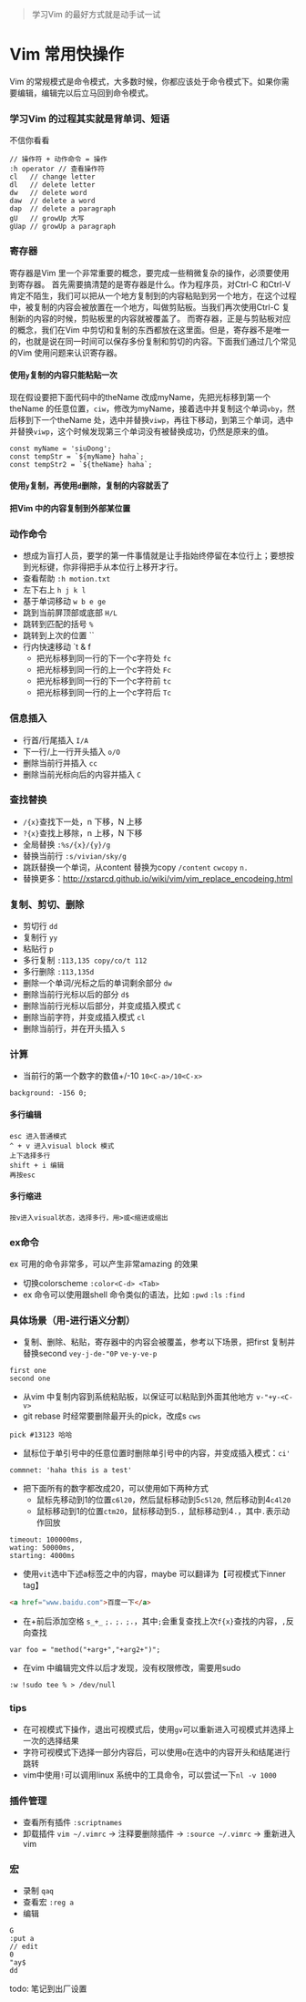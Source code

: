 > 学习Vim 的最好方式就是动手试一试

# Vim 常用快操作
Vim 的常规模式是命令模式，大多数时候，你都应该处于命令模式下。如果你需要编辑，编辑完以后立马回到命令模式。

### 学习Vim 的过程其实就是背单词、短语
不信你看看
```
// 操作符 + 动作命令 = 操作
:h operator // 查看操作符
cl   // change letter
dl   // delete letter
dw   // delete word
daw  // delete a word
dap  // delete a paragraph
gU   // growUp 大写
gUap // growUp a paragraph 
```

### 寄存器
寄存器是Vim 里一个非常重要的概念，要完成一些稍微复杂的操作，必须要使用到寄存器。
首先需要搞清楚的是寄存器是什么。作为程序员，对Ctrl-C 和Ctrl-V 肯定不陌生，我们可以把从一个地方复制到的内容粘贴到另一个地方，在这个过程中，被复制的内容会被放置在一个地方，叫做剪贴板。当我们再次使用Ctrl-C 复制新的内容的时候，剪贴板里的内容就被覆盖了。
而寄存器，正是与剪贴板对应的概念，我们在Vim 中剪切和复制的东西都放在这里面。但是，寄存器不是唯一的，也就是说在同一时间可以保存多份复制和剪切的内容。下面我们通过几个常见的Vim 使用问题来认识寄存器。
#### 使用`y`复制的内容只能粘贴一次
现在假设要把下面代码中的theName 改成myName，先把光标移到第一个theName 的任意位置，`ciw`，修改为myName，接着选中并复制这个单词`vby`，然后移到下一个theName 处，选中并替换`viwp`，再往下移动，到第三个单词，选中并替换`viwp`，这个时候发现第三个单词没有被替换成功，仍然是原来的值。
```
const myName = 'siuDong';
const tempStr = `${myName} haha`;
const tempStr2 = `${theName} haha`;
```

#### 使用`y`复制，再使用`d`删除，复制的内容就丢了

#### 把Vim 中的内容复制到外部某位置

### 动作命令
- 想成为盲打人员，要学的第一件事情就是让手指始终停留在本位行上；要想按到光标键，你非得把手从本位行上移开才行。
- 查看帮助 `:h motion.txt`
- 左下右上 `h j k l`
- 基于单词移动 `w b e ge`
- 跳到当前屏顶部或底部 `H/L`
- 跳转到匹配的括号 `%`
- 跳转到上次的位置 ``
- 行内快速移动 `t & f
    - 把光标移到同一行的下一个c字符处 `fc`
    - 把光标移到同一行的上一个c字符处 `Fc`
    - 把光标移到同一行的下一个c字符前 `tc`
    - 把光标移到同一行的上一个c字符后 `Tc`

### 信息插入
- 行首/行尾插入 `I/A`
- 下一行/上一行开头插入 `o/O`
- 删除当前行并插入 `cc`
- 删除当前光标向后的内容并插入 `C`

### 查找替换
- `/{x}`查找下一处，n 下移，N 上移
- `?{x}`查找上移除，n 上移，N 下移
- 全局替换 `:%s/{x}/{y}/g`
- 替换当前行 `:s/vivian/sky/g`
- 跳跃替换一个单词，从content 替换为copy `/content` `cwcopy` `n.`
- 替换更多：http://xstarcd.github.io/wiki/vim/vim_replace_encodeing.html

### 复制、剪切、删除
- 剪切行 `dd`
- 复制行 `yy`
- 粘贴行 `p`
- 多行复制 `:113,135 copy/co/t 112`
- 多行删除 `:113,135d`
- 删除一个单词/光标之后的单词剩余部分 `dw`
- 删除当前行光标以后的部分 `d$`
- 删除当前行光标以后部分，并变成插入模式 `C`
- 删除当前字符，并变成插入模式 `cl`
- 删除当前行，并在开头插入 `S`

### 计算
- 当前行的第一个数字的数值+/-10 `10<C-a>/10<C-x>`
```
background: -156 0;
```

#### 多行编辑
```
esc 进入普通模式
^ + v 进入visual block 模式
上下选择多行
shift + i 编辑
再按esc
```
#### 多行缩进
```
按v进入visual状态，选择多行，用>或<缩进或缩出
```

### ex命令
ex 可用的命令非常多，可以产生非常amazing 的效果
- 切换colorscheme `:color<C-d> <Tab>`
- ex 命令可以使用跟shell 命令类似的语法，比如 `:pwd` `:ls` `:find`

### 具体场景（用-进行语义分割）
- 复制、删除、粘贴，寄存器中的内容会被覆盖，参考以下场景，把first 复制并替换second `vey-j-de-"0P` `ve-y-ve-p` 
```
first one
second one
```
- 从vim 中复制内容到系统粘贴板，以保证可以粘贴到外面其他地方 `v-"+y-<C-v>`
- git rebase 时经常要删除最开头的pick，改成s `cws`
```
pick #13123 哈哈
```
- 鼠标位于单引号中的任意位置时删除单引号中的内容，并变成插入模式：`ci'`
```
commnet: 'haha this is a test'
```
- 把下面所有的数字都改成20，可以使用如下两种方式
    - 鼠标先移动到1的位置`c6l20`，然后鼠标移动到5`c5l20`, 然后移动到4`c4l20`
    - 鼠标移动到1的位置`ctm20`，鼠标移动到5`.`，鼠标移动到4`.`，其中`.`表示动作回放
```
timeout: 100000ms,
wating: 50000ms,
starting: 4000ms
```
- 使用`vit`选中下述a标签之中的内容，maybe 可以翻译为【可视模式下inner tag】
```html
<a href="www.baidu.com">百度一下</a>
```
- 在+前后添加空格 `s_+_` `;.` `;.` `;.`，其中`;`会重复查找上次`f{x}`查找的内容，`,`反向查找
```
var foo = "method("+arg+","+arg2+")";
```
- 在vim 中编辑完文件以后才发现，没有权限修改，需要用sudo
```
:w !sudo tee % > /dev/null
```

### tips
- 在可视模式下操作，退出可视模式后，使用`gv`可以重新进入可视模式并选择上一次的选择结果
- 字符可视模式下选择一部分内容后，可以使用`o`在选中的内容开头和结尾进行跳转
- vim中使用`!`可以调用linux 系统中的工具命令，可以尝试一下`nl -v 1000`


### 插件管理
- 查看所有插件 `:scriptnames`
- 卸载插件 `vim ~/.vimrc` -> 注释要删除插件 -> `:source ~/.vimrc` -> 重新进入vim

### 宏
- 录制 `qaq`
- 查看宏 `:reg a`
- 编辑
```
G 
:put a
// edit
0
"ay$
dd
```

todo: 笔记到出厂设置


